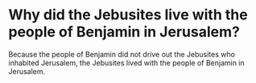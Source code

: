 # Why did the Jebusites live with the people of Benjamin in Jerusalem?

Because the people of Benjamin did not drive out the Jebusites who inhabited Jerusalem, the Jebusites lived with the people of Benjamin in Jerusalem.
